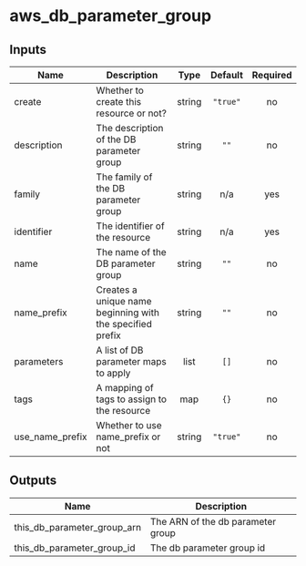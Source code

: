 # aws_db_parameter_group

<!-- BEGINNING OF PRE-COMMIT-TERRAFORM DOCS HOOK -->
## Inputs

| Name | Description | Type | Default | Required |
|------|-------------|:----:|:-----:|:-----:|
| create | Whether to create this resource or not? | string | `"true"` | no |
| description | The description of the DB parameter group | string | `""` | no |
| family | The family of the DB parameter group | string | n/a | yes |
| identifier | The identifier of the resource | string | n/a | yes |
| name | The name of the DB parameter group | string | `""` | no |
| name\_prefix | Creates a unique name beginning with the specified prefix | string | `""` | no |
| parameters | A list of DB parameter maps to apply | list | `[]` | no |
| tags | A mapping of tags to assign to the resource | map | `{}` | no |
| use\_name\_prefix | Whether to use name\_prefix or not | string | `"true"` | no |

## Outputs

| Name | Description |
|------|-------------|
| this\_db\_parameter\_group\_arn | The ARN of the db parameter group |
| this\_db\_parameter\_group\_id | The db parameter group id |

<!-- END OF PRE-COMMIT-TERRAFORM DOCS HOOK -->
